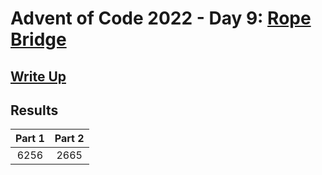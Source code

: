 # Advent of Code 2022 - Day 9: [Rope Bridge](https://adventofcode.com/2022/day/9)

## [Write Up](https://github.com/CodingAP/advent-of-code/blob/main/writeups/2022/day9_writeup.md)
## Results
| Part 1 | Part 2 | 
|:---:|:---:|
| 6256 | 2665 |